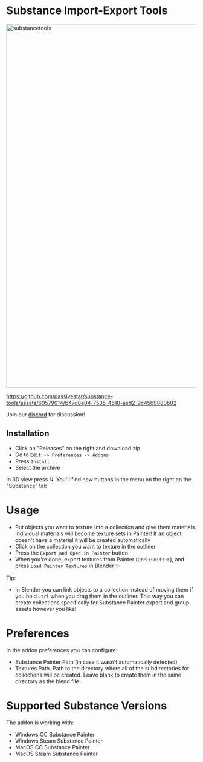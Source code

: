 # Substance Import-Export Tools

<img width="960" alt="substancetools" src="https://github.com/passivestar/substance-tools/assets/60579014/0e13aa12-3ddd-4151-bbbc-dae41137027a">

https://github.com/passivestar/substance-tools/assets/60579014/b47d8e04-7535-4510-aed2-9c4569880b02

Join our [discord](https://discord.gg/pPHQ5HQ) for discussion!

## Installation

- Click on "Releases" on the right and download zip
- Go to `Edit -> Preferences -> Addons`
- Press `Install...`
- Select the archive

In 3D view press N. You'll find new buttons in the menu on the right on the "Substance" tab

# Usage

- Put objects you want to texture into a collection and give them materials. Individual materials will become texture sets in Painter! If an object doesn't have a material it will be created automatically
- Click on the collection you want to texture in the outliner
- Press the `Export and Open in Painter` button
- When you're done, export textures from Painter (`Ctrl+Shift+E`), and press `Load Painter Textures` in Blender ✨

Tip:
- In Blender you can link objects to a collection instead of moving them if you hold `Ctrl` when you drag them in the outliner. This way you can create collections specifically for Substance Painter export and group assets however you like!

# Preferences

In the addon preferences you can configure:

- Substance Painter Path (in case it wasn't automatically detected)
- Textures Path. Path to the directory where all of the subdirectories for collections will be created. Leave blank to create them in the same directory as the blend file

# Supported Substance Versions

The addon is working with:

- Windows CC Substance Painter
- Windows Steam Substance Painter
- MacOS CC Substance Painter
- MacOS Steam Substance Painter